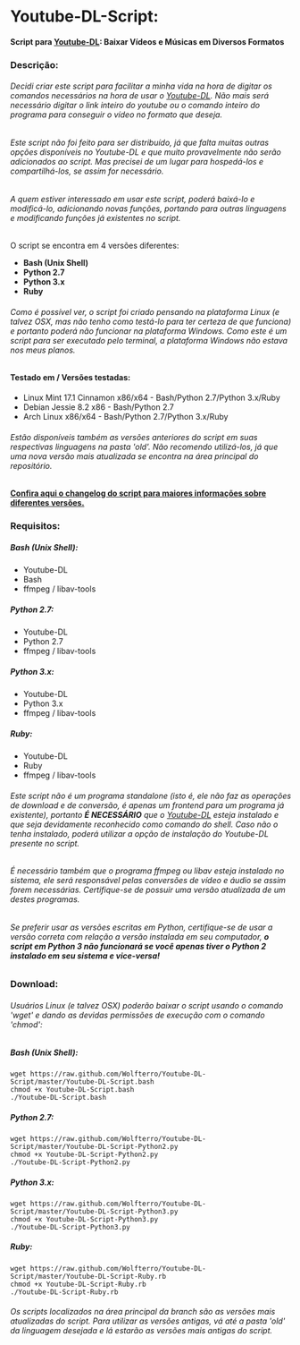 # Youtube-DL-Script:
#### Script para [Youtube-DL](https://github.com/rg3/youtube-dl/): Baixar Vídeos e Músicas em Diversos Formatos <br />

### Descrição:

###### Decidi criar este script para facilitar a minha vida na hora de digitar os comandos necessários na hora de usar o [Youtube-DL](https://github.com/rg3/youtube-dl/). Não mais será necessário digitar o link inteiro do youtube ou o comando inteiro do programa para conseguir o vídeo no formato que deseja. <br />

###### Este script não foi feito para ser distribuído, já que falta muitas outras opções disponíveis no Youtube-DL e que muito provavelmente não serão adicionados ao script. Mas precisei de um lugar para hospedá-los e compartilhá-los, se assim for necessário.

###### A quem estiver interessado em usar este script, poderá baixá-lo e modificá-lo, adicionando novas funções, portando para outras linguagens e modificando funções já existentes no script.

O script se encontra em 4 versões diferentes:

- **Bash (Unix Shell)** <br />
- **Python 2.7** <br />
- **Python 3.x** <br />
- **Ruby** <br />

###### Como é possível ver, o script foi criado pensando na plataforma Linux (e talvez OSX, mas não tenho como testá-lo para ter certeza de que funciona) e portanto poderá não funcionar na plataforma Windows. Como este é um script para ser executado pelo terminal, a plataforma Windows não estava nos meus planos.

#### Testado em / Versões testadas:
- Linux Mint 17.1 Cinnamon x86/x64 - Bash/Python 2.7/Python 3.x/Ruby<br />
- Debian Jessie 8.2 x86 - Bash/Python 2.7<br />
- Arch Linux x86/x64 - Bash/Python 2.7/Python 3.x/Ruby<br />

###### Estão disponíveis também as versões anteriores do script em suas respectivas linguagens na pasta 'old'. Não recomendo utilizá-los, já que uma nova versão mais atualizada se encontra na área principal do repositório.<br />

#### [Confira aqui o changelog do script para maiores informações sobre diferentes versões.](https://raw.github.com/Wolfterro/Youtube-DL-Script/master/CHANGELOG.txt)<br />

### Requisitos:

##### Bash (Unix Shell):
- Youtube-DL<br />
- Bash<br />
- ffmpeg / libav-tools<br />

##### Python 2.7:
- Youtube-DL<br />
- Python 2.7<br />
- ffmpeg / libav-tools<br />

##### Python 3.x:
- Youtube-DL<br />
- Python 3.x<br />
- ffmpeg / libav-tools<br />

##### Ruby:
- Youtube-DL<br />
- Ruby<br />
- ffmpeg / libav-tools<br />

###### Este script não é um programa standalone (isto é, ele não faz as operações de download e de conversão, é apenas um frontend para um programa já existente), portanto **É NECESSÁRIO** que o [Youtube-DL](https://github.com/rg3/youtube-dl/) esteja instalado e que seja devidamente reconhecido como comando do shell. Caso não o tenha instalado, poderá utilizar a opção de instalação do Youtube-DL presente no script.<br />

###### É necessário também que o programa ffmpeg ou libav esteja instalado no sistema, ele será responsável pelas conversões de vídeo e áudio se assim forem necessárias. Certifique-se de possuir uma versão atualizada de um destes programas.<br />

###### Se preferir usar as versões escritas em Python, certifique-se de usar a versão correta com relação a versão instalada em seu computador, **o script em Python 3 não funcionará se você apenas tiver o Python 2 instalado em seu sistema e vice-versa!**<br />

### Download:

###### Usuários Linux (e talvez OSX) poderão baixar o script usando o comando 'wget' e dando as devidas permissões de execução com o comando 'chmod':

##### Bash (Unix Shell):

    wget https://raw.github.com/Wolfterro/Youtube-DL-Script/master/Youtube-DL-Script.bash
    chmod +x Youtube-DL-Script.bash
    ./Youtube-DL-Script.bash

##### Python 2.7:

    wget https://raw.github.com/Wolfterro/Youtube-DL-Script/master/Youtube-DL-Script-Python2.py
    chmod +x Youtube-DL-Script-Python2.py
    ./Youtube-DL-Script-Python2.py

##### Python 3.x:

    wget https://raw.github.com/Wolfterro/Youtube-DL-Script/master/Youtube-DL-Script-Python3.py
    chmod +x Youtube-DL-Script-Python3.py
    ./Youtube-DL-Script-Python3.py

##### Ruby:

    wget https://raw.github.com/Wolfterro/Youtube-DL-Script/master/Youtube-DL-Script-Ruby.rb
    chmod +x Youtube-DL-Script-Ruby.rb
    ./Youtube-DL-Script-Ruby.rb

###### Os scripts localizados na área principal da branch são as versões mais atualizadas do script. Para utilizar as versões antigas, vá até a pasta 'old' da linguagem desejada e lá estarão as versões mais antigas do script.
